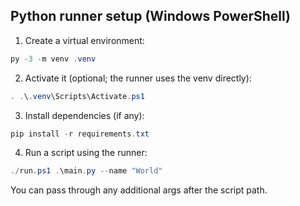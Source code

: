 ## Python runner setup (Windows PowerShell)

1. Create a virtual environment:

```powershell
py -3 -m venv .venv
```

2. Activate it (optional; the runner uses the venv directly):

```powershell
. .\.venv\Scripts\Activate.ps1
```

3. Install dependencies (if any):

```powershell
pip install -r requirements.txt
```

4. Run a script using the runner:

```powershell
./run.ps1 .\main.py --name "World"
```

You can pass through any additional args after the script path.

